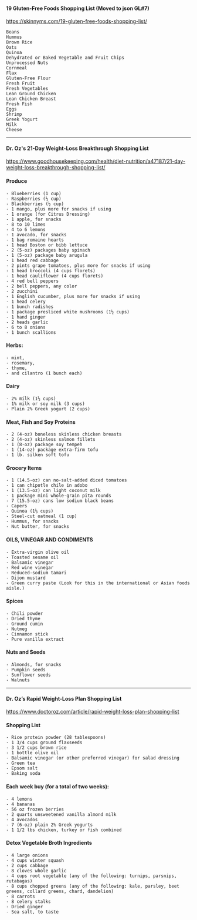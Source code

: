
#### 19 Gluten-Free Foods Shopping List (Moved to json GL#7)
https://skinnyms.com/19-gluten-free-foods-shopping-list/
```
Beans
Hummus
Brown Rice
Oats
Quinoa
Dehydrated or Baked Vegetable and Fruit Chips
Unprocessed Nuts
Cornmeal
Flax
Gluten-Free Flour
Fresh Fruit
Fresh Vegetables
Lean Ground Chicken
Lean Chicken Breast
Fresh Fish
Eggs
Shrimp
Greek Yogurt
Milk
Cheese
```

---


#### Dr. Oz's 21-Day Weight-Loss Breakthrough Shopping List
https://www.goodhousekeeping.com/health/diet-nutrition/a47187/21-day-weight-loss-breakthrough-shopping-list/

#### Produce
```
- Blueberries (1 cup)
- Raspberries (½ cup)
- Blackberries (½ cup)
- 1 mango, plus more for snacks if using
- 1 orange (for Citrus Dressing)
- 1 apple, for snacks
- 8 to 10 limes
- 4 to 6 lemons
- 1 avocado, for snacks
- 1 bag romaine hearts
- 1 head Boston or bibb lettuce
- 2 (5-oz) packages baby spinach
- 1 (5-oz) package baby arugula
- 1 head red cabbage
- 2 pints grape tomatoes, plus more for snacks if using
- 1 head broccoli (4 cups florets)
- 1 head cauliflower (4 cups florets)
- 4 red bell peppers
- 2 bell peppers, any color
- 2 zucchini
- 1 English cucumber, plus more for snacks if using
- 1 head celery
- 1 bunch radishes
- 1 package presliced white mushrooms (1½ cups)
- 1 hand ginger
- 2 heads garlic
- 6 to 8 onions
- 1 bunch scallions
```
#### Herbs:
```
- mint,
- rosemary,
- thyme,
- and cilantro (1 bunch each)
```
#### Dairy
```
- 2% milk (1½ cups)
- 1% milk or soy milk (3 cups)
- Plain 2% Greek yogurt (2 cups)
```
#### Meat, Fish and Soy Proteins
```
- 2 (4-oz) boneless skinless chicken breasts
- 2 (4-oz) skinless salmon fillets
- 1 (8-oz) package soy tempeh
- 1 (14-oz) package extra-firm tofu
- 1 lb. silken soft tofu
```
#### Grocery Items
```
- 1 (14.5-oz) can no-salt-added diced tomatoes
- 1 can chipotle chile in adobo
- 1 (13.5-oz) can light coconut milk
- 1 package mini whole-grain pita rounds
- 7 (15.5-oz) cans low sodium black beans
- Capers
- Quinoa (1⅓ cups)
- Steel-cut oatmeal (1 cup)
- Hummus, for snacks
- Nut butter, for snacks
```
#### OILS, VINEGAR AND CONDIMENTS
```
- Extra-virgin olive oil
- Toasted sesame oil
- Balsamic vinegar
- Red wine vinegar
- Reduced-sodium tamari
- Dijon mustard
- Green curry paste (Look for this in the international or Asian foods aisle.)
```
#### Spices
```
- Chili powder
- Dried thyme
- Ground cumin
- Nutmeg
- Cinnamon stick
- Pure vanilla extract
```
#### Nuts and Seeds
```
- Almonds, for snacks
- Pumpkin seeds
- Sunflower seeds
- Walnuts
```

---

#### Dr. Oz’s Rapid Weight-Loss Plan Shopping List
https://www.doctoroz.com/article/rapid-weight-loss-plan-shopping-list

#### Shopping List
```
- Rice protein powder (28 tablespoons)
- 1 3/4 cups ground flaxseeds
- 3 1/2 cups brown rice
- 1 bottle olive oil
- Balsamic vinegar (or other preferred vinegar) for salad dressing
- Green tea
- Epsom salt
- Baking soda
```

#### Each week buy (for a total of two weeks):
```
- 4 lemons
- 4 bananas
- 56 oz frozen berries
- 2 quarts unsweetened vanilla almond milk
- 4 avocados
- 7 (6-oz) plain 2% Greek yogurts
- 1 1/2 lbs chicken, turkey or fish combined
```

#### Detox Vegetable Broth Ingredients
```
- 4 large onions
- 4 cups winter squash
- 2 cups cabbage   
- 8 cloves whole garlic    
- 4 cups root vegetable (any of the following: turnips, parsnips, rutabagas)
- 8 cups chopped greens (any of the following: kale, parsley, beet greens, collard greens, chard, dandelion)
- 8 carrots
- 8 celery stalks
- Dried ginger
- Sea salt, to taste
```
